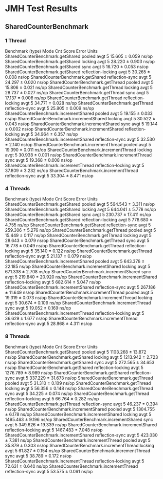 # JMH Test Results

## SharedCounterBenchmark

### 1 Thread

Benchmark                                           (type)  Mode  Cnt   Score   Error  Units
SharedCounterBenchmark.getShared                    pooled  avgt    5  15.605 ± 0.059  ns/op
SharedCounterBenchmark.getShared                   locking  avgt    5  28.220 ± 0.903  ns/op
SharedCounterBenchmark.getShared                      sync  avgt    5  16.720 ± 0.053  ns/op
SharedCounterBenchmark.getShared        reflection-locking  avgt    5  30.265 ± 0.008  ns/op
SharedCounterBenchmark.getShared           reflection-sync  avgt    5  24.297 ± 0.020  ns/op
SharedCounterBenchmark.getThread                    pooled  avgt    5  15.806 ± 0.021  ns/op
SharedCounterBenchmark.getThread                   locking  avgt    5  28.737 ± 0.027  ns/op
SharedCounterBenchmark.getThread                      sync  avgt    5  17.137 ± 0.008  ns/op
SharedCounterBenchmark.getThread        reflection-locking  avgt    5  34.771 ± 0.028  ns/op
SharedCounterBenchmark.getThread           reflection-sync  avgt    5  25.805 ± 0.009  ns/op
SharedCounterBenchmark.incrementShared              pooled  avgt    5  19.155 ± 0.033  ns/op
SharedCounterBenchmark.incrementShared             locking  avgt    5  30.522 ± 0.043  ns/op
SharedCounterBenchmark.incrementShared                sync  avgt    5  19.144 ± 0.002  ns/op
SharedCounterBenchmark.incrementShared  reflection-locking  avgt    5  34.964 ± 6.357  ns/op
SharedCounterBenchmark.incrementShared     reflection-sync  avgt    5  32.530 ± 2.140  ns/op
SharedCounterBenchmark.incrementThread              pooled  avgt    5  19.390 ± 0.011  ns/op
SharedCounterBenchmark.incrementThread             locking  avgt    5  30.938 ± 0.001  ns/op
SharedCounterBenchmark.incrementThread                sync  avgt    5  19.368 ± 0.008  ns/op
SharedCounterBenchmark.incrementThread  reflection-locking  avgt    5  37.809 ± 3.232  ns/op
SharedCounterBenchmark.incrementThread     reflection-sync  avgt    5  33.304 ± 8.471  ns/op

### 4 Threads

Benchmark                                           (type)  Mode  Cnt    Score    Error  Units
SharedCounterBenchmark.getShared                    pooled  avgt    5  564.543 ±  3.311  ns/op
SharedCounterBenchmark.getShared                   locking  avgt    5  644.041 ±  5.778  ns/op
SharedCounterBenchmark.getShared                      sync  avgt    5  230.737 ± 17.411  ns/op
SharedCounterBenchmark.getShared        reflection-locking  avgt    5  778.680 ±  4.755  ns/op
SharedCounterBenchmark.getShared           reflection-sync  avgt    5  259.306 ±  5.276  ns/op
SharedCounterBenchmark.getThread                    pooled  avgt    5   15.449 ±  0.117  ns/op
SharedCounterBenchmark.getThread                   locking  avgt    5   28.643 ±  0.079  ns/op
SharedCounterBenchmark.getThread                      sync  avgt    5   16.778 ±  0.049  ns/op
SharedCounterBenchmark.getThread        reflection-locking  avgt    5   35.140 ±  0.122  ns/op
SharedCounterBenchmark.getThread           reflection-sync  avgt    5   21.137 ±  0.079  ns/op
SharedCounterBenchmark.incrementShared              pooled  avgt    5  643.378 ± 22.185  ns/op
SharedCounterBenchmark.incrementShared             locking  avgt    5  671.338 ±  2.708  ns/op
SharedCounterBenchmark.incrementShared                sync  avgt    5  219.840 ± 20.920  ns/op
SharedCounterBenchmark.incrementShared  reflection-locking  avgt    5  682.614 ±  5.047  ns/op
SharedCounterBenchmark.incrementShared     reflection-sync  avgt    5  267.186 ± 11.649  ns/op
SharedCounterBenchmark.incrementThread              pooled  avgt    5   19.319 ±  0.073  ns/op
SharedCounterBenchmark.incrementThread             locking  avgt    5   30.674 ±  0.109  ns/op
SharedCounterBenchmark.incrementThread                sync  avgt    5   19.052 ±  0.169  ns/op
SharedCounterBenchmark.incrementThread  reflection-locking  avgt    5   36.629 ±  1.677  ns/op
SharedCounterBenchmark.incrementThread     reflection-sync  avgt    5   28.868 ±  4.311  ns/op

### 8 Threads

Benchmark                                           (type)  Mode  Cnt     Score    Error  Units
SharedCounterBenchmark.getShared                    pooled  avgt    5  1103.268 ± 13.872  ns/op
SharedCounterBenchmark.getShared                   locking  avgt    5  1213.942 ±  2.723  ns/op
SharedCounterBenchmark.getShared                      sync  avgt    5   272.565 ± 34.653  ns/op
SharedCounterBenchmark.getShared        reflection-locking  avgt    5  1276.789 ±  8.989  ns/op
SharedCounterBenchmark.getShared           reflection-sync  avgt    5   337.229 ± 31.673  ns/op
SharedCounterBenchmark.getThread                    pooled  avgt    5    31.310 ±  0.109  ns/op
SharedCounterBenchmark.getThread                   locking  avgt    5    56.356 ±  0.148  ns/op
SharedCounterBenchmark.getThread                      sync  avgt    5    34.225 ±  0.074  ns/op
SharedCounterBenchmark.getThread        reflection-locking  avgt    5    66.764 ±  0.282  ns/op
SharedCounterBenchmark.getThread           reflection-sync  avgt    5    46.237 ±  0.394  ns/op
SharedCounterBenchmark.incrementShared              pooled  avgt    5  1304.755 ±  6.178  ns/op
SharedCounterBenchmark.incrementShared             locking  avgt    5  1495.463 ±  9.196  ns/op
SharedCounterBenchmark.incrementShared                sync  avgt    5   349.626 ± 19.339  ns/op
SharedCounterBenchmark.incrementShared  reflection-locking  avgt    5  1467.483 ±  7.048  ns/op
SharedCounterBenchmark.incrementShared     reflection-sync  avgt    5   423.030 ±  7.381  ns/op
SharedCounterBenchmark.incrementThread              pooled  avgt    5    35.879 ±  0.303  ns/op
SharedCounterBenchmark.incrementThread             locking  avgt    5    61.827 ±  0.154  ns/op
SharedCounterBenchmark.incrementThread                sync  avgt    5    38.789 ±  0.172  ns/op
SharedCounterBenchmark.incrementThread  reflection-locking  avgt    5    72.631 ±  0.640  ns/op
SharedCounterBenchmark.incrementThread     reflection-sync  avgt    5    53.575 ±  0.061  ns/op

